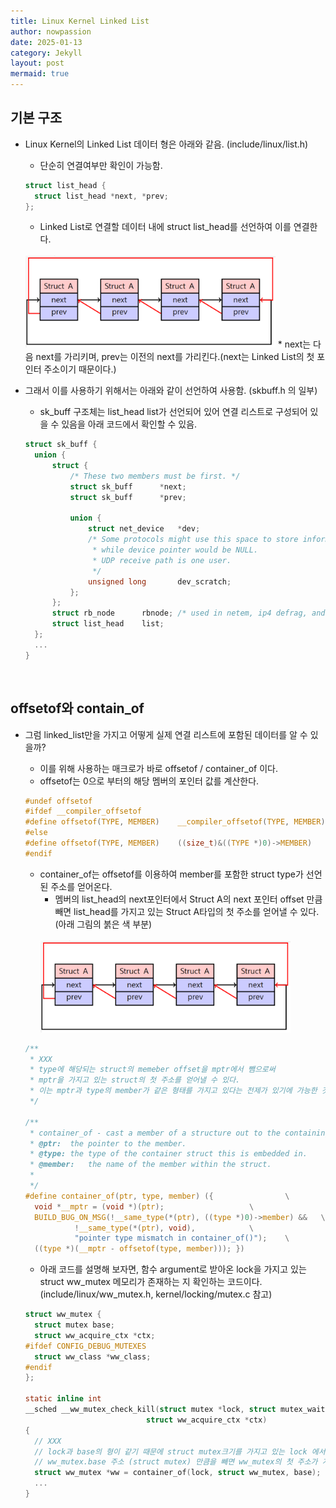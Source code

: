 ```yaml
---
title: Linux Kernel Linked List
author: nowpassion
date: 2025-01-13
category: Jekyll
layout: post
mermaid: true
---
```

## 기본 구조
* Linux Kernel의 Linked List 데이터 형은 아래와 같음. (include/linux/list.h)
  * 단순히 연결여부만 확인이 가능함.

  ```c
  struct list_head {
	struct list_head *next, *prev;
  };
  ```
  * Linked List로 연결할 데이터 내에 struct list_head를 선언하여 이를 연결한다.
  <br />
  <img src="/assets/dll.png" width="400">
  * next는 다음 next를 가리키며, prev는 이전의 next를 가리킨다.(next는 Linked List의 첫 포인터 주소이기 때문이다.)
* 그래서 이를 사용하기 위해서는 아래와 같이 선언하여 사용함. (skbuff.h 의 일부)
  * sk_buff 구조체는 list_head list가 선언되어 있어 연결 리스트로 구성되어 있을 수 있음을 아래 코드에서 확인할 수 있음.
  
  ```c
  struct sk_buff {
    union {
		struct {
			/* These two members must be first. */
			struct sk_buff		*next;
			struct sk_buff		*prev;

			union {
				struct net_device	*dev;
				/* Some protocols might use this space to store information,
				 * while device pointer would be NULL.
				 * UDP receive path is one user.
				 */
				unsigned long		dev_scratch;
			};
		};
		struct rb_node		rbnode; /* used in netem, ip4 defrag, and tcp stack */
		struct list_head	list;
	};
    ... 
  }
  ```
<br />

## offsetof와 contain_of
* 그럼 linked_list만을 가지고 어떻게 실제 연결 리스트에 포함된 데이터를 알 수 있을까?
  * 이를 위해 사용하는 매크로가 바로 offsetof / container_of 이다.
  * offsetof는 0으로 부터의 해당 멤버의 포인터 값를 계산한다.

  ```c
  #undef offsetof
  #ifdef __compiler_offsetof
  #define offsetof(TYPE, MEMBER)	__compiler_offsetof(TYPE, MEMBER)
  #else
  #define offsetof(TYPE, MEMBER)	((size_t)&((TYPE *)0)->MEMBER)
  #endif
  ```
  * container_of는 offsetof를 이용하여 member를 포함한 struct type가 선언된 주소를 얻어온다.
    * 멤버의 list_head의 next포인터에서 Struct A의 next 포인터 offset 만큼 빼면 list_head를 가지고 있는 Struct A타입의 첫 주소를 얻어낼 수 있다. (아래 그림의 붉은 색 부분)
    <br />
    <img src="/assets/dll.png" width="400">


  ```c
  /** 
   * XXX
   * type에 해당되는 struct의 memeber offset을 mptr에서 뺌으로써 
   * mptr을 가지고 있는 struct의 첫 주소를 얻어낼 수 있다.
   * 이는 mptr과 type의 member가 같은 형태를 가지고 있다는 전제가 있기에 가능한 것이다
   */

  /**
   * container_of - cast a member of a structure out to the containing structure
   * @ptr:	the pointer to the member.
   * @type:	the type of the container struct this is embedded in.
   * @member:	the name of the member within the struct.
   *
   */
  #define container_of(ptr, type, member) ({				\
    void *__mptr = (void *)(ptr);					\
	BUILD_BUG_ON_MSG(!__same_type(*(ptr), ((type *)0)->member) &&	\
			 !__same_type(*(ptr), void),			\
			 "pointer type mismatch in container_of()");	\
	((type *)(__mptr - offsetof(type, member))); })	

  ```
  * 아래 코드를 설명해 보자면, 함수 argument로 받아온 lock을 가지고 있는 struct ww_mutex 메모리가 존재하는 지 확인하는 코드이다. (include/linux/ww_mutex.h, kernel/locking/mutex.c 참고)

  ```c
  struct ww_mutex {
  	struct mutex base;
  	struct ww_acquire_ctx *ctx;
  #ifdef CONFIG_DEBUG_MUTEXES
  	struct ww_class *ww_class;
  #endif
  };

  static inline int 
  __sched __ww_mutex_check_kill(struct mutex *lock, struct mutex_waiter *waiter,
  							 struct ww_acquire_ctx *ctx)
  {
  	// XXX
  	// lock과 base의 형이 같기 때문에 struct mutex크기를 가지고 있는 lock 에서
  	// ww_mutex.base 주소 (struct mutex) 만큼을 빼면 ww_mutex의 첫 주소가 계산될 것임.
  	struct ww_mutex *ww = container_of(lock, struct ww_mutex, base);
  	...
  }
  ```